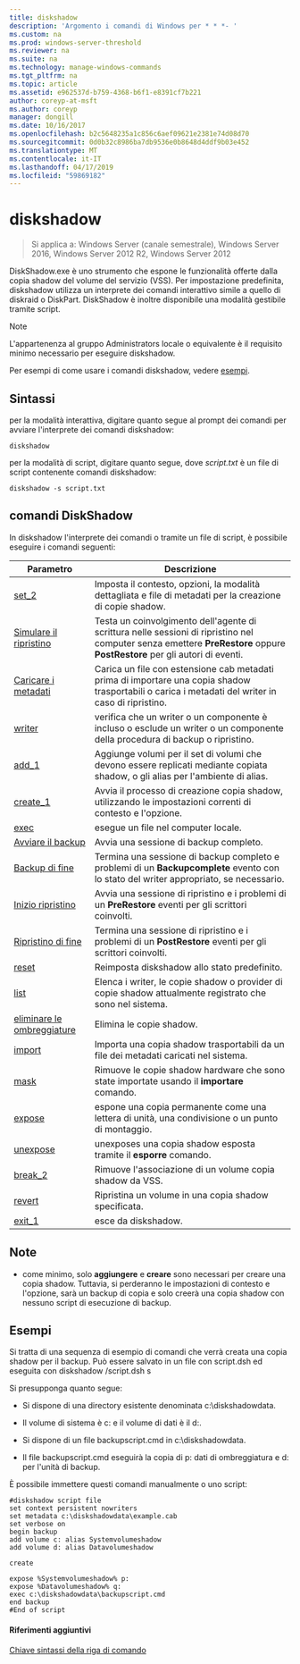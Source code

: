 ```yaml
---
title: diskshadow
description: 'Argomento i comandi di Windows per * * *- '
ms.custom: na
ms.prod: windows-server-threshold
ms.reviewer: na
ms.suite: na
ms.technology: manage-windows-commands
ms.tgt_pltfrm: na
ms.topic: article
ms.assetid: e962537d-b759-4368-b6f1-e8391cf7b221
author: coreyp-at-msft
ms.author: coreyp
manager: dongill
ms.date: 10/16/2017
ms.openlocfilehash: b2c5648235a1c856c6aef09621e2381e74d08d70
ms.sourcegitcommit: 0d0b32c8986ba7db9536e0b8648d4ddf9b03e452
ms.translationtype: MT
ms.contentlocale: it-IT
ms.lasthandoff: 04/17/2019
ms.locfileid: "59869182"
---
```

# <a name="diskshadow"></a>diskshadow

>Si applica a: Windows Server (canale semestrale), Windows Server 2016, Windows Server 2012 R2, Windows Server 2012

DiskShadow.exe è uno strumento che espone le funzionalità offerte dalla copia shadow del volume del servizio \(VSS\). Per impostazione predefinita, diskshadow utilizza un interprete dei comandi interattivo simile a quello di diskraid o DiskPart. DiskShadow è inoltre disponibile una modalità gestibile tramite script.  
  
> [!NOTE]  
> L'appartenenza al gruppo Administrators locale o equivalente è il requisito minimo necessario per eseguire diskshadow.  
  
Per esempi di come usare i comandi diskshadow, vedere [esempi](#BKMK_examples).  
  
## <a name="syntax"></a>Sintassi  
per la modalità interattiva, digitare quanto segue al prompt dei comandi per avviare l'interprete dei comandi diskshadow:  
  
```  
diskshadow  
```  
  
per la modalità di script, digitare quanto segue, dove *script.txt* è un file di script contenente comandi diskshadow:  
  
```  
diskshadow -s script.txt  
```  
  
## <a name="diskshadow-commands"></a>comandi DiskShadow  
In diskshadow l'interprete dei comandi o tramite un file di script, è possibile eseguire i comandi seguenti:  
  
|Parametro|Descrizione|  
|-------|--------|  
|[set_2](set_2.md)|Imposta il contesto, opzioni, la modalità dettagliata e file di metadati per la creazione di copie shadow.|  
|[Simulare il ripristino](simulate-restore.md)|Testa un coinvolgimento dell'agente di scrittura nelle sessioni di ripristino nel computer senza emettere **PreRestore** oppure **PostRestore** per gli autori di eventi.|  
|[Caricare i metadati](load-metadata.md)|Carica un file con estensione cab metadati prima di importare una copia shadow trasportabili o carica i metadati del writer in caso di ripristino.|  
|[writer](writer.md)|verifica che un writer o un componente è incluso o esclude un writer o un componente della procedura di backup o ripristino.|  
|[add_1](add_1.md)|Aggiunge volumi per il set di volumi che devono essere replicati mediante copiata shadow, o gli alias per l'ambiente di alias.|  
|[create_1](create_1.md)|Avvia il processo di creazione copia shadow, utilizzando le impostazioni correnti di contesto e l'opzione.|  
|[exec](exec.md)|esegue un file nel computer locale.|  
|[Avviare il backup](begin-backup.md)|Avvia una sessione di backup completo.|  
|[Backup di fine](end-backup.md)|Termina una sessione di backup completo e problemi di un **Backupcomplete** evento con lo stato del writer appropriato, se necessario.|  
|[Inizio ripristino](begin-restore.md)|Avvia una sessione di ripristino e i problemi di un **PreRestore** eventi per gli scrittori coinvolti.|  
|[Ripristino di fine](end-restore.md)|Termina una sessione di ripristino e i problemi di un **PostRestore** eventi per gli scrittori coinvolti.|  
|[reset](reset.md)|Reimposta diskshadow allo stato predefinito.|  
|[list](list.md)|Elenca i writer, le copie shadow o provider di copie shadow attualmente registrato che sono nel sistema.|  
|[eliminare le ombreggiature](delete-shadows.md)|Elimina le copie shadow.|  
|[import](import.md)|Importa una copia shadow trasportabili da un file dei metadati caricati nel sistema.|  
|[mask](mask.md)|Rimuove le copie shadow hardware che sono state importate usando il **importare** comando.|  
|[expose](expose.md)|espone una copia permanente come una lettera di unità, una condivisione o un punto di montaggio.|  
|[unexpose](unexpose.md)|unexposes una copia shadow esposta tramite il **esporre** comando.|  
|[break_2](break_2.md)|Rimuove l'associazione di un volume copia shadow da VSS.|  
|[revert](revert.md)|Ripristina un volume in una copia shadow specificata.|  
|[exit_1](exit_1.md)|esce da diskshadow.|  
  
## <a name="remarks"></a>Note  
  
-   come minimo, solo **aggiungere** e **creare** sono necessari per creare una copia shadow. Tuttavia, si perderanno le impostazioni di contesto e l'opzione, sarà un backup di copia e solo creerà una copia shadow con nessuno script di esecuzione di backup.  
  
## <a name="BKMK_examples"></a>Esempi  
Si tratta di una sequenza di esempio di comandi che verrà creata una copia shadow per il backup. Può essere salvato in un file con script.dsh ed eseguita con diskshadow \/script.dsh s  
  
Si presupponga quanto segue:  
  
-   Si dispone di una directory esistente denominata c:\\diskshadowdata.  
  
-   Il volume di sistema è c: e il volume di dati è il d:.  
  
-   Si dispone di un file backupscript.cmd in c:\\diskshadowdata.  
  
-   Il file backupscript.cmd eseguirà la copia di p: dati di ombreggiatura e d: per l'unità di backup.  
  
È possibile immettere questi comandi manualmente o uno script:  
  
```  
#diskshadow script file  
set context persistent nowriters  
set metadata c:\diskshadowdata\example.cab  
set verbose on  
begin backup  
add volume c: alias Systemvolumeshadow  
add volume d: alias Datavolumeshadow  
  
create  
  
expose %Systemvolumeshadow% p:  
expose %Datavolumeshadow% q:  
exec c:\diskshadowdata\backupscript.cmd  
end backup  
#End of script  
```  
  
#### <a name="additional-references"></a>Riferimenti aggiuntivi  
[Chiave sintassi della riga di comando](command-line-syntax-key.md)  
  

